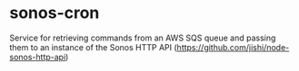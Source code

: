 # sonos-cron
Service for retrieving commands from an AWS SQS queue and passing them to an instance of the Sonos HTTP API (https://github.com/jishi/node-sonos-http-api)
